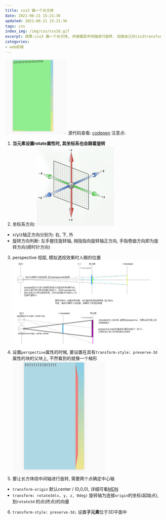 ```yaml
---
title: css3 画一个长方体
date: 2021-06-21 15:21:36
updated: 2021-06-21 15:21:36
tags: css
index_img: /img/css/css3d.gif
excerpt: 效果:css3 画一个长方体, 并根据其中间轴进行旋转. 加强自己对css3transform属性的理解
categories: 
- web前端
---
```

![](/img/css/css3d.gif)
源代码查看: [codepen](https://codepen.io/honorgo/pen/PopgVrr)
注意点: 
1. **当元素设置rotate属性时, 其坐标系也会跟着旋转**
2. 坐标系方向:
![](/img/css/zuobiaoxi.png)
- x/y/z轴正方向分别为: 右, 下, 外
- 旋转方向判断: 左手握住旋转轴, 拇指指向旋转轴正方向, 手指卷曲方向即为旋转方向(顺时针方向)
3. perspective 视距, 模拟透视效果时人眼的位置
![](/img/css/perspective.jpg)
4. 设置`perspective`属性的时候, 要设置在具有`transform-style: preserve-3d`属性的块的父块上, 不然看到的就像一个梯形
![](/img/css/tixing.gif)
5. 要让长方体绕中间轴进行旋转, 需要两个点确定中心轴
- `transform-origin` 默认center / (0,0,0), 详细可看[MDN](https://developer.mozilla.org/zh-CN/docs/Web/CSS/transform-origin)
- `transform: rotate3d(x, y, z, 0deg)`
旋转轴为连接`origin`的坐标(起始点), 到`rotate3d` 的点(终点)的向量
6. `transform-style: preserve-3d;` 设置**子元素**位于3D平面中




